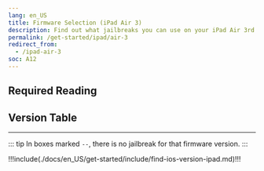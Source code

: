 ```yaml
---
lang: en_US
title: Firmware Selection (iPad Air 3)
description: Find out what jailbreaks you can use on your iPad Air 3rd Generation
permalink: /get-started/ipad/air-3
redirect_from:
  - /ipad-air-3
soc: A12
---
```


## Required Reading

<readingTable deviceOS="iPadOS" minVer="13.0" maxVer="13.7"/>

## Version Table

<versionTable soc="12" minVer="12.1.3"/>

---

::: tip
In boxes marked `--`, there is no jailbreak for that firmware version.
:::

!!!include(./docs/en_US/get-started/include/find-ios-version-ipad.md)!!!
